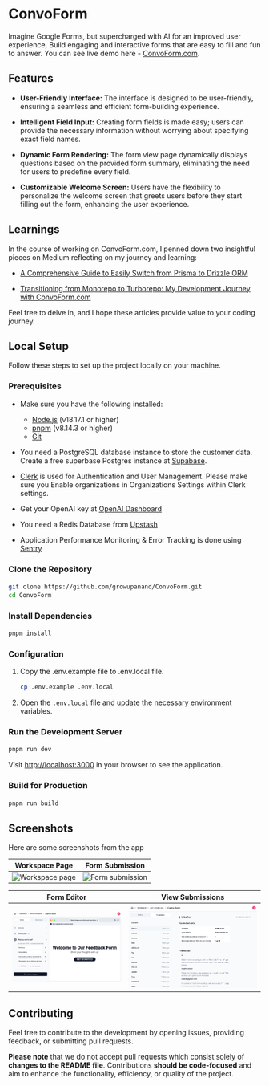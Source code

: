 # ConvoForm

Imagine Google Forms, but supercharged with AI for an improved user experience,
Build engaging and interactive forms that are easy to fill and fun to answer.
You can see live demo here - [ConvoForm.com](https://www.convoform.com/?utm_source=genai_works&utm_medium=social&utm_campaign=github_launch).

## Features

- **User-Friendly Interface:** The interface is designed to be user-friendly,
  ensuring a seamless and efficient form-building experience.

- **Intelligent Field Input:** Creating form fields is made easy; users can
  provide the necessary information without worrying about specifying exact
  field names.

- **Dynamic Form Rendering:** The form view page dynamically displays questions
  based on the provided form summary, eliminating the need for users to
  predefine every field.
- **Customizable Welcome Screen:** Users have the flexibility to personalize the
  welcome screen that greets users before they start filling out the form,
  enhancing the user experience.

## Learnings
In the course of working on ConvoForm.com, I penned down two insightful pieces on Medium reflecting on my journey and learning:

- [A Comprehensive Guide to Easily Switch from Prisma to Drizzle ORM](https://medium.com/@growupanand/a-comprehensive-guide-to-easily-switch-from-prisma-to-drizzle-orm-c290f8ed8ef3)

- [Transitioning from Monorepo to Turborepo: My Development Journey with ConvoForm.com](https://medium.com/@growupanand/transitioning-from-monorepo-to-turborepo-my-development-journey-with-convoform-com-691b9d19f397)

Feel free to delve in, and I hope these articles provide value to your coding journey.

## Local Setup

Follow these steps to set up the project locally on your machine.

### Prerequisites

- Make sure you have the following installed:

    - [Node.js](https://nodejs.org/) (v18.17.1 or higher)
    - [pnpm](https://pnpm.io/) (v8.14.3 or higher)
    - [Git](https://git-scm.com/)

- You need a PostgreSQL database instance to store the customer data. Create a free superbase Postgres instance at [Supabase](https://supabase.com).

- [Clerk](clerk.com) is used for Authentication and User Management. Please make sure you Enable organizations in Organizations Settings within Clerk settings.

- Get your OpenAI key at [OpenAI Dashboard](https://platform.openai.com/api-keys)

- You need a Redis Database from [Upstash](https://upstash.com)

- Application Performance Monitoring & Error Tracking is done using [Sentry](https://sentry.io)




### Clone the Repository

```bash
git clone https://github.com/growupanand/ConvoForm.git
cd ConvoForm
```

### Install Dependencies

```bash
pnpm install
```

### Configuration

1. Copy the .env.example file to .env.local file.
   ```bash
   cp .env.example .env.local
   ```
2. Open the `.env.local` file and update the necessary environment variables.

### Run the Development Server

```bash
pnpm run dev
```

Visit [http://localhost:3000](http://localhost:3000/) in your browser to see the
application.

### Build for Production

```bash
pnpm run build
```

## Screenshots

Here are some screenshots from the app

| Workspace Page                                                                                                   | Form Submission                                                                                                   |
| ---------------------------------------------------------------------------------------------------------------- | ----------------------------------------------------------------------------------------------------------------- |
| ![Workspace page](https://github.com/growupanand/ConvoForm/assets/29487686/a854d340-afd6-477f-a402-c7ce3e8c9787) | ![Form submission](https://github.com/growupanand/ConvoForm/assets/29487686/06874d85-0920-408b-a84a-5970eb7c1819) |

| Form Editor                                                | View Submissions                                               |
| ---------------------------------------------------------- | -------------------------------------------------------------- |
| ![Form editor](apps/web/public/screenshots/formEditor.png) | ![View Submissions](apps/web/public/screenshots/responses.png) |

## Contributing

Feel free to contribute to the development by opening issues, providing
feedback, or submitting pull requests.

**Please note** that we do not accept pull requests which consist solely of **changes to the README file**. Contributions **should be code-focused** and aim to enhance the functionality, efficiency, or quality of the project.
